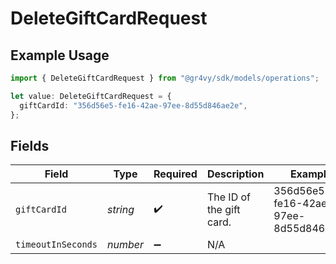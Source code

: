# DeleteGiftCardRequest

## Example Usage

```typescript
import { DeleteGiftCardRequest } from "@gr4vy/sdk/models/operations";

let value: DeleteGiftCardRequest = {
  giftCardId: "356d56e5-fe16-42ae-97ee-8d55d846ae2e",
};
```

## Fields

| Field                                | Type                                 | Required                             | Description                          | Example                              |
| ------------------------------------ | ------------------------------------ | ------------------------------------ | ------------------------------------ | ------------------------------------ |
| `giftCardId`                         | *string*                             | :heavy_check_mark:                   | The ID of the gift card.             | 356d56e5-fe16-42ae-97ee-8d55d846ae2e |
| `timeoutInSeconds`                   | *number*                             | :heavy_minus_sign:                   | N/A                                  |                                      |